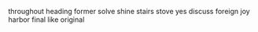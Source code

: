 throughout heading former solve shine stairs stove yes discuss foreign joy harbor final like original
